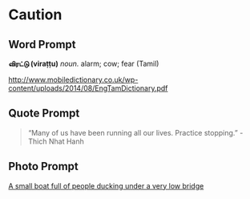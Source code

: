 # Caution

## Word Prompt

**விரட்டு (viraṭṭu)** _noun._ alarm; cow; fear (Tamil)

http://www.mobiledictionary.co.uk/wp-content/uploads/2014/08/EngTamDictionary.pdf

## Quote Prompt

> “Many of us have been running all our lives. Practice stopping.” -Thich Nhat Hanh

## Photo Prompt

[A small boat full of people ducking under a very low bridge](https://bit.ly/2t8WX0z)
